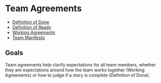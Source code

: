 # Team Agreements

* [Definition of Done](./definition-of-done.md)
* [Definition of Ready](./definition-of-ready.md)
* [Working Agreements](./working-agreements.md)
* [Team Manifesto](./team-manifesto.md)

## Goals

Team agreements help clarify expectations for all team members, whether they are expectations around how the team works together (Working Agreements) or how to judge if a story is complete (Definition of Done).
